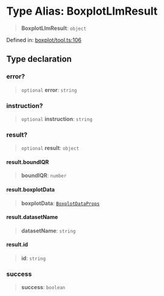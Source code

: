# Type Alias: BoxplotLlmResult

> **BoxplotLlmResult**: `object`

Defined in: [boxplot/tool.ts:106](https://github.com/GeoDaCenter/openassistant/blob/36f516b8229288259590b2d9dab3b10cbfc3cbfd/packages/echarts/src/boxplot/tool.ts#L106)

## Type declaration

### error?

> `optional` **error**: `string`

### instruction?

> `optional` **instruction**: `string`

### result?

> `optional` **result**: `object`

#### result.boundIQR

> **boundIQR**: `number`

#### result.boxplotData

> **boxplotData**: [`BoxplotDataProps`](BoxplotDataProps.md)

#### result.datasetName

> **datasetName**: `string`

#### result.id

> **id**: `string`

### success

> **success**: `boolean`
